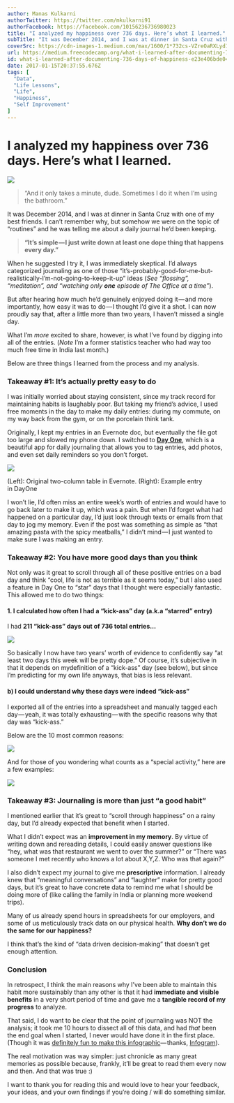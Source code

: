 ```yaml
---
author: Manas Kulkarni
authorTwitter: https://twitter.com/mkulkarni91
authorFacebook: https://facebook.com/10156236736980023
title: "I analyzed my happiness over 736 days. Here’s what I learned."
subTitle: "It was December 2014, and I was at dinner in Santa Cruz with one of my best friends. I can’t remember why, but somehow we were on the top..."
coverSrc: https://cdn-images-1.medium.com/max/1600/1*732cs-VZreOaRXLyd1Mj0w.jpeg
url: https://medium.freecodecamp.org/what-i-learned-after-documenting-736-days-of-happiness-e23e406bde04
id: what-i-learned-after-documenting-736-days-of-happiness-e23e406bde04
date: 2017-01-15T20:37:55.676Z
tags: [
  "Data",
  "Life Lessons",
  "Life",
  "Happiness",
  "Self Improvement"
]
---
```

# I analyzed my happiness over 736 days. Here’s what I learned.



![](https://cdn-images-1.medium.com/max/1600/1*732cs-VZreOaRXLyd1Mj0w.jpeg)



> “And it only takes a minute, dude. Sometimes I do it when I’m using the bathroom.”

It was December 2014, and I was at dinner in Santa Cruz with one of my best friends. I can’t remember why, but somehow we were on the topic of “routines” and he was telling me about a daily journal he’d been keeping.

> **“It’s simple — I just write down at least one dope thing that happens every day.”**

When he suggested I try it, I was immediately skeptical. I’d always categorized journaling as one of those “it’s-probably-good-for-me-but-realistically-I’m-not-going-to-keep-it-up” ideas (_See “flossing”, “meditation”, and “watching only_ **_one_** _episode of The Office at a time”_).

But after hearing how much he’d genuinely enjoyed doing it — and more importantly, how easy it was to do — I thought I’d give it a shot. I can now proudly say that, after a little more than two years, I haven’t missed a single day.

What I’m _more_ excited to share, however, is what I’ve found by digging into all of the entries. (*Note* I’m a former statistics teacher who had way too much free time in India last month.)

Below are three things I learned from the process and my analysis.

### Takeaway #1: It’s actually pretty easy to do

I was initially worried about staying consistent, since my track record for maintaining habits is laughably poor. But taking my friend’s advice, I used free moments in the day to make my daily entries: during my commute, on my way back from the gym, or on the porcelain think tank.

Originally, I kept my entries in an Evernote doc, but eventually the file got too large and slowed my phone down. I switched to [**Day One**](http://dayoneapp.com/), which is a beautiful app for daily journaling that allows you to tag entries, add photos, and even set daily reminders so you don’t forget.



![](https://cdn-images-1.medium.com/max/1600/0*Owe9OE_DmBFZpGsD.)

(Left): Original two-column table in Evernote. (Right): Example entry in DayOne



I won’t lie, I’d often miss an entire week’s worth of entries and would have to go back later to make it up, which was a pain. But when I’d forget what had happened on a particular day, I’d just look through texts or emails from that day to jog my memory. Even if the post was something as simple as “that amazing pasta with the spicy meatballs,” I didn’t mind — I just wanted to make sure I was making an entry.

### Takeaway #2: You have more good days than you think

Not only was it great to scroll through all of these positive entries on a bad day and think “cool, life is not as terrible as it seems today,” but I also used a feature in Day One to “star” days that I thought were especially fantastic. This allowed me to do two things:

#### 1\. I calculated how often I had a “kick-ass” day (a.k.a “starred” entry)

I had **211 “kick-ass” days out of 736 total entries…**



![](https://cdn-images-1.medium.com/max/1600/0*Q7o3s44C0PRWv2ut.png)



So basically I now have two years’ worth of evidence to confidently say “at least two days this week will be pretty dope.” Of course, it’s subjective in that it depends on mydefinition of a “kick-ass” day (see below), but since I’m predicting for my own life anyways, that bias is less relevant.

#### b) I could understand why these days were indeed “kick-ass”

I exported all of the entries into a spreadsheet and manually tagged each day — yeah, it was totally exhausting — with the specific reasons why that day was “kick-ass.”

Below are the 10 most common reasons:



![](https://cdn-images-1.medium.com/max/1600/0*tJ9Ico3SM_O7OJ8b.png)



And for those of you wondering what counts as a “special activity,” here are a few examples:



![](https://cdn-images-1.medium.com/max/1600/0*ZLxnckjyWMMJ4UAp.png)



### Takeaway #3: Journaling is more than just “a good habit”

I mentioned earlier that it’s great to “scroll through happiness” on a rainy day, but I’d already expected that benefit when I started.

What I didn’t expect was an **improvement in my memory**. By virtue of writing down and rereading details, I could easily answer questions like “hey, what was that restaurant we went to over the summer?” or “There was someone I met recently who knows a lot about X,Y,Z. Who was that again?”

I also didn’t expect my journal to give me **prescriptive** information. I already knew that “meaningful conversations” and “laughter” make for pretty good days, but it’s great to have concrete data to remind me what I should be doing more of (like calling the family in India or planning more weekend trips).

Many of us already spend hours in spreadsheets for our employers, and some of us meticulously track data on our physical health. **Why don’t we do the same for our happiness?**

I think that’s the kind of “data driven decision-making” that doesn’t get enough attention.

### Conclusion

In retrospect, I think the main reasons why I’ve been able to maintain this habit more sustainably than any other is that it had **immediate and visible benefits** in a very short period of time and gave me a **tangible record of my progress** to analyze.

That said, I do want to be clear that the point of journaling was NOT the analysis; it took me 10 hours to dissect all of this data, and had _that_ been the end goal when I started, I never would have done it in the first place. (Though it was [definitely fun to make this infographic](https://infogr.am/6c5387d4-9e1e-4b31-a0cf-97b42be938db)— thanks, [Infogram](https://medium.com/@Infogram)).

The real motivation was way simpler: just chronicle as many great memories as possible because, frankly, it’ll be great to read them every now and then. And that was true :)

I want to thank you for reading this and would love to hear your feedback, your ideas, and your own findings if you’re doing / will do something similar.








